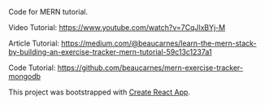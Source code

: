 Code for MERN tutorial.

Video Tutorial: https://www.youtube.com/watch?v=7CqJlxBYj-M

Article Tutorial: https://medium.com/@beaucarnes/learn-the-mern-stack-by-building-an-exercise-tracker-mern-tutorial-59c13c1237a1

Code Tutorial: https://github.com/beaucarnes/mern-exercise-tracker-mongodb

This project was bootstrapped with [Create React App](https://github.com/facebook/create-react-app).
